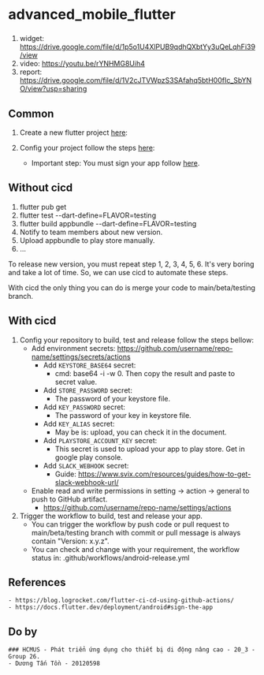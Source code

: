 # advanced_mobile_flutter
###
1. widget: https://drive.google.com/file/d/1p5o1U4XlPUB9qdhQXbtYy3uQeLqhFi39/view 
2. video: https://youtu.be/rYNHMG8Uih4 
3. report: https://drive.google.com/file/d/1V2cJTVWpzS3SAfahq5btH00fIc_SbYNO/view?usp=sharing 
## Common
1. Create a new flutter project <a href="https://docs.flutter.dev/get-started/codelab">here</a>:

2. Config your project follow the steps <a href="https://docs.flutter.dev/deployment/android">here</a>:
    - Important step: You must sign your app follow <a href="https://docs.flutter.dev/deployment/android#sign-the-app">here</a>.

## Without cicd
1. flutter pub get
2. flutter test --dart-define=FLAVOR=testing
3. flutter build appbundle --dart-define=FLAVOR=testing
4. Notify to team members about new version.
5. Upload appbundle to play store manually.
6. ...

To release new version, you must repeat step 1, 2, 3, 4, 5, 6. It's very boring and take a lot of time. So, we can use cicd to automate these steps.

With cicd the only thing you can do is merge your code to main/beta/testing branch.

## With cicd

1. Config your repository to build, test and release follow the steps bellow:
    - Add environment secrets: https://github.com/username/repo-name/settings/secrets/actions
        - Add `KEYSTORE_BASE64` secret:
            - cmd: base64 -i <path-to-file-keystore> -w 0. Then copy the result and paste to secret value.
        - Add `STORE_PASSWORD` secret:
            - The password of your keystore file.
        - Add `KEY_PASSWORD` secret:
            - The password of your key in keystore file.
        - Add `KEY_ALIAS` secret:
            - May be is: upload, you can check it in the document.
        - Add `PLAYSTORE_ACCOUNT_KEY` secret:
            - This secret is used to upload your app to play store. Get in google play console.
        - Add `SLACK_WEBHOOK` secret:
            - Guide: https://www.svix.com/resources/guides/how-to-get-slack-webhook-url/
    - Enable read and write permissions in setting -> action -> general to push to GitHub artifact.
        - https://github.com/username/repo-name/settings/actions
2. Trigger the workflow to build, test and release your app.
    - You can trigger the workflow by push code or pull request to main/beta/testing branch with commit or pull message is always contain "Version: x.y.z".
    - You can check and change with your requirement, the workflow status in: .github/workflows/android-release.yml

## References
    - https://blog.logrocket.com/flutter-ci-cd-using-github-actions/ 
    - https://docs.flutter.dev/deployment/android#sign-the-app
## Do by
    ### HCMUS - Phát triển ứng dụng cho thiết bị di động nâng cao - 20_3 - Group 26.
    - Dương Tấn Tồn - 20120598
